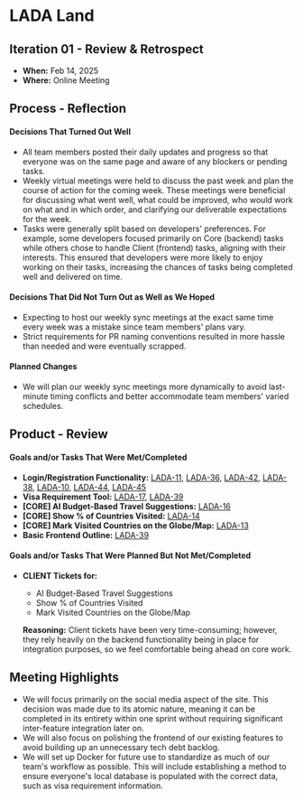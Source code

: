 # LADA Land

## Iteration 01 - Review & Retrospect

* **When:** Feb 14, 2025
* **Where:** Online Meeting

## Process - Reflection

#### Decisions That Turned Out Well

- All team members posted their daily updates and progress so that everyone was on the same page and aware of any blockers or pending tasks.
- Weekly virtual meetings were held to discuss the past week and plan the course of action for the coming week. These meetings were beneficial for discussing what went well, what could be improved, who would work on what and in which order, and clarifying our deliverable expectations for the week.
- Tasks were generally split based on developers' preferences. For example, some developers focused primarily on Core (backend) tasks while others chose to handle Client (frontend) tasks, aligning with their interests. This ensured that developers were more likely to enjoy working on their tasks, increasing the chances of tasks being completed well and delivered on time.

#### Decisions That Did Not Turn Out as Well as We Hoped

- Expecting to host our weekly sync meetings at the exact same time every week was a mistake since team members' plans vary.
- Strict requirements for PR naming conventions resulted in more hassle than needed and were eventually scrapped.

#### Planned Changes

- We will plan our weekly sync meetings more dynamically to avoid last-minute timing conflicts and better accommodate team members' varied schedules.

## Product - Review

#### Goals and/or Tasks That Were Met/Completed

- **Login/Registration Functionality:** [LADA-11](https://lada.atlassian.net/browse/LADA-11), [LADA-36](https://lada.atlassian.net/browse/LADA-36), [LADA-42](https://lada.atlassian.net/browse/LADA-42), [LADA-38](https://lada.atlassian.net/browse/LADA-38), [LADA-10](https://lada.atlassian.net/browse/LADA-10), [LADA-44](https://lada.atlassian.net/browse/LADA-44), [LADA-45](https://lada.atlassian.net/browse/LADA-45)
- **Visa Requirement Tool:** [LADA-17](https://lada.atlassian.net/browse/LADA-17), [LADA-39](https://lada.atlassian.net/browse/LADA-39)
- **[CORE] AI Budget-Based Travel Suggestions:** [LADA-16](https://lada.atlassian.net/browse/LADA-16)
- **[CORE] Show % of Countries Visited:** [LADA-14](https://lada.atlassian.net/browse/LADA-14)
- **[CORE] Mark Visited Countries on the Globe/Map:** [LADA-13](https://lada.atlassian.net/browse/LADA-13)
- **Basic Frontend Outline:** [LADA-39](https://lada.atlassian.net/browse/LADA-39)

#### Goals and/or Tasks That Were Planned But Not Met/Completed

- **CLIENT Tickets for:**
  - AI Budget-Based Travel Suggestions
  - Show % of Countries Visited
  - Mark Visited Countries on the Globe/Map

  **Reasoning:** Client tickets have been very time-consuming; however, they rely heavily on the backend functionality being in place for integration purposes, so we feel comfortable being ahead on core work.

## Meeting Highlights

- We will focus primarily on the social media aspect of the site. This decision was made due to its atomic nature, meaning it can be completed in its entirety within one sprint without requiring significant inter-feature integration later on.
- We will also focus on polishing the frontend of our existing features to avoid building up an unnecessary tech debt backlog.
- We will set up Docker for future use to standardize as much of our team's workflow as possible. This will include establishing a method to ensure everyone's local database is populated with the correct data, such as visa requirement information.
